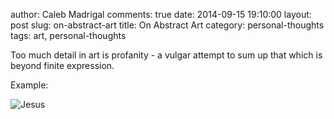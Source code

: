 author: Caleb Madrigal
comments: true
date: 2014-09-15 19:10:00
layout: post
slug: on-abstract-art
title: On Abstract Art
category: personal-thoughts
tags: art, personal-thoughts

Too much detail in art is profanity - a vulgar attempt to sum up that which is beyond finite expression.

Example:

![Jesus](/static/images/jesus_heart.jpg)

